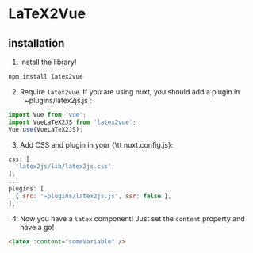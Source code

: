 # LaTeX2Vue

## installation

1. Install the library!

```sh
npm install latex2vue
```

2. Require `latex2vue`. If you are using nuxt, you should add a plugin in ``~plugins/latex2js.js`:

```js
import Vue from 'vue';
import VueLaTeX2JS from 'latex2vue';
Vue.use(VueLaTeX2JS);
```

3. Add CSS and plugin in your {\tt nuxt.config.js}:

```js
css: [
  'latex2js/lib/latex2js.css',
],
...
plugins: [
  { src: '~plugins/latex2js.js', ssr: false },
],
```

4. Now you have a `latex` component! Just set the `content` property and have a go!

```html
<latex :content="someVariable" />
```
